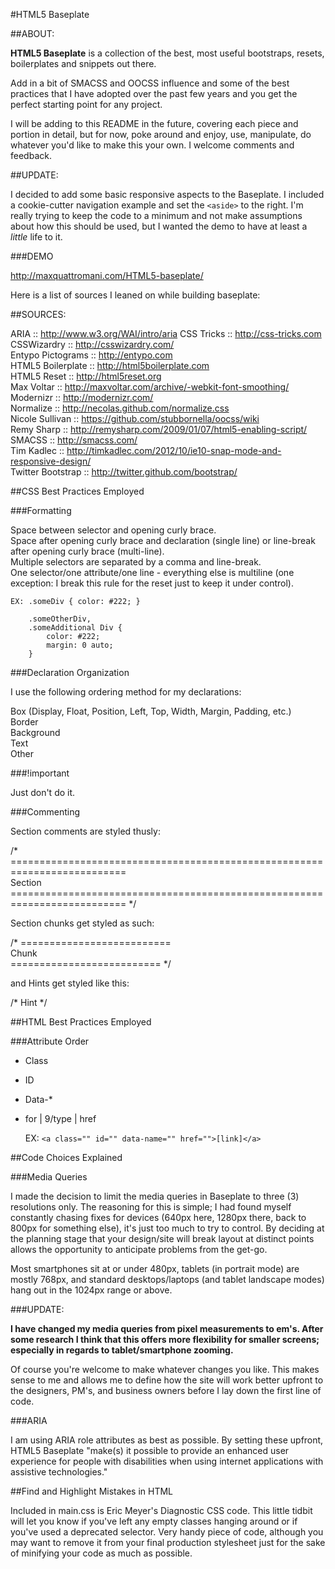 #HTML5 Baseplate

##ABOUT:

**HTML5 Baseplate** is a collection of the best, most useful bootstraps, resets, boilerplates and snippets out there.

Add in a bit of SMACSS and OOCSS influence and some of the best practices that I have adopted over the past few years and you get the perfect starting point for any project.

I will be adding to this README in the future, covering each piece and portion in detail, but for now, poke around and enjoy, use, manipulate, do whatever you'd like to make this your own. I welcome comments and feedback.

##UPDATE:  

I decided to add some basic responsive aspects to the Baseplate. I included a cookie-cutter navigation example and set the `<aside>` to the right. I'm really trying to keep the code to a minimum and not make assumptions about how this should be used, but I wanted the demo to have at least a <em>little</em> life to it.  

###DEMO 

http://maxquattromani.com/HTML5-baseplate/

Here is a list of sources I leaned on while building baseplate:


##SOURCES:

ARIA				:: http://www.w3.org/WAI/intro/aria
CSS Tricks			:: http://css-tricks.com  
CSSWizardry			:: http://csswizardry.com/  
Entypo Pictograms	:: http://entypo.com  
HTML5 Boilerplate	:: http://html5boilerplate.com  
HTML5 Reset			:: http://html5reset.org  
Max Voltar			:: http://maxvoltar.com/archive/-webkit-font-smoothing/  
Modernizr			:: http://modernizr.com/  
Normalize			:: http://necolas.github.com/normalize.css  
Nicole Sullivan		:: https://github.com/stubbornella/oocss/wiki  
Remy Sharp			:: http://remysharp.com/2009/01/07/html5-enabling-script/  
SMACSS				:: http://smacss.com/  
Tim Kadlec			:: http://timkadlec.com/2012/10/ie10-snap-mode-and-responsive-design/  
Twitter Bootstrap	:: http://twitter.github.com/bootstrap/  

##CSS Best Practices Employed

###Formatting 

Space between selector and opening curly brace.  
Space after opening curly brace and declaration (single line) or line-break after opening curly brace (multi-line).    
Multiple selectors are separated by a comma and line-break.  
One selector/one attribute/one line - everything else is multiline (one exception: I break this rule for the reset just to keep it under control).  
  
	EX:	.someDiv { color: #222; }  
	   
		.someOtherDiv,
		.someAdditional Div {
			color: #222;  
			margin: 0 auto;  
		}  
		
###Declaration Organization  

I use the following ordering method for my declarations:  

Box (Display, Float, Position, Left, Top, Width, Margin, Padding, etc.)  
Border  
Background  
Text  
Other  

###!important  

Just don't do it.

###Commenting  

Section comments are styled thusly:  

/* 	==========================================================================  
	Section  
   	========================================================================== */   
     
Section chunks get styled as such:  

/* 	==========================  
   	Chunk  
   	========================== */  
   
and Hints get styled like this:  

/* Hint */  

##HTML Best Practices Employed  

###Attribute Order  

* Class
* ID
* Data-*
* for | 9/type | href  

	EX: `<a class="" id="" data-name="" href="">[link]</a>`

##Code Choices Explained  

###Media Queries  

I made the decision to limit the media queries in Baseplate to three (3) resolutions only. The reasoning for this is simple; I had found myself constantly chasing fixes for devices (640px here, 1280px there, back to 800px for something else), it's just too much to try to control. By deciding at the planning stage that your design/site will break layout at distinct points allows the opportunity to anticipate problems from the get-go.  

Most smartphones sit at or under 480px, tablets (in portrait mode) are mostly 768px, and standard desktops/laptops (and tablet landscape modes) hang out in the 1024px range or above. 

###UPDATE:  

**I have changed my media queries from pixel measurements to em's. After some research I think that this offers more flexibility for smaller screens; especially in regards to tablet/smartphone zooming.**   

Of course you're welcome to make whatever changes you like. This makes sense to me and allows me to define how the site will work better upfront to the designers, PM's, and business owners before I lay down the first line of code.   

###ARIA  

I am using ARIA role attributes as best as possible. By setting these upfront, HTML5 Baseplate "make(s) it possible to provide an enhanced user experience for people with disabilities when using internet applications with assistive technologies."  

##Find and Highlight Mistakes in HTML  

Included in main.css is Eric Meyer's Diagnostic CSS code. This little tidbit will let you know if you've left any empty classes hanging around or if you've used a deprecated selector. Very handy piece of code, although you may want to remove it from your final production stylesheet just for the sake of minifying your code as much as possible.


